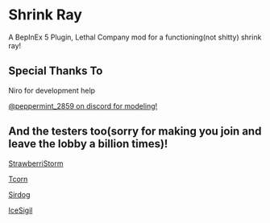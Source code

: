 # Shrink Ray
A BepInEx 5 Plugin, Lethal Company mod for a functioning(not shitty) shrink ray!

## Special Thanks To
Niro for development help 

[@peppermint_2859 on discord for modeling!](https://twitter.com/ItsJOEYthe)


## And the testers too(sorry for making you join and leave the lobby a billion times)!
[StrawberriStorm](https://twitter.com/strawberristorm)

[Tcorn](https://twitter.com/TcorntheLazy)

[Sirdog](https://youtu.be/6ItPIiegBms?si=zH-Cf467VIOtVTMt)

[IceSigil](https://twitter.com/IceSigil)
